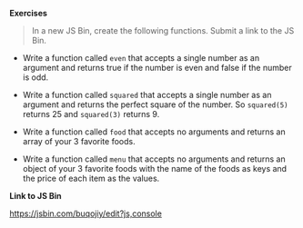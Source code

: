 **Exercises**

> In a new JS Bin, create the following functions. Submit a link to the JS Bin.

* Write a function called `even` that accepts a single number as an argument and returns true if the number is even and false if the number is odd.

* Write a function called `squared` that accepts a single number as an argument and returns the perfect square of the number. So `squared(5)` returns 25 and `squared(3)` returns 9.

* Write a function called `food` that accepts no arguments and returns an array of your 3 favorite foods.

* Write a function called `menu` that accepts no arguments and returns an object of your 3 favorite foods with the name of the foods as keys and the price of each item as the values.


**Link to JS Bin**

https://jsbin.com/buqojiy/edit?js,console